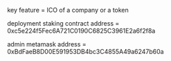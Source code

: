 key feature = ICO of a company or a token 

deployment staking contract address = 0xc5e224f5Fec6A721C0190C6825C3961E2a6f2f8a

admin metamask address = 0xBdFaeB8D00E591953DB4bc3C4855A49a6247b60a

